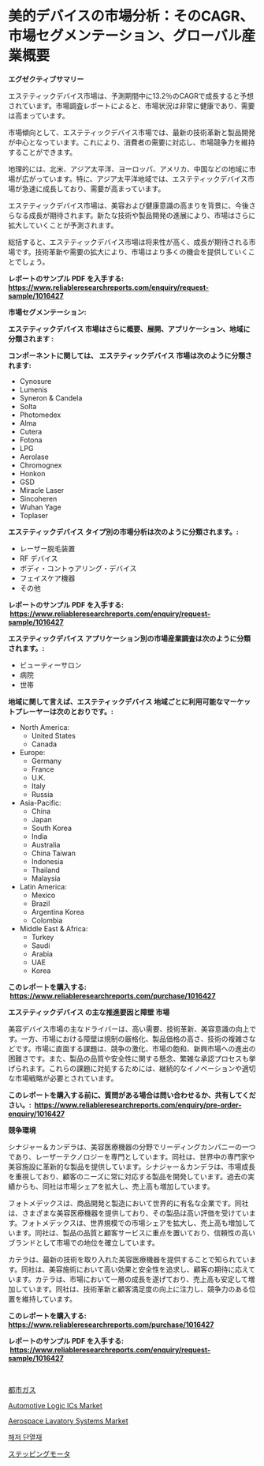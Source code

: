 <p><h1>美的デバイスの市場分析：そのCAGR、市場セグメンテーション、グローバル産業概要</h1></p><p><strong>エグゼクティブサマリー</strong></p>
<p><p>エステティックデバイス市場は、予測期間中に13.2％のCAGRで成長すると予想されています。市場調査レポートによると、市場状況は非常に健康であり、需要は高まっています。</p><p>市場傾向として、エステティックデバイス市場では、最新の技術革新と製品開発が中心となっています。これにより、消費者の需要に対応し、市場競争力を維持することができます。</p><p>地理的には、北米、アジア太平洋、ヨーロッパ、アメリカ、中国などの地域に市場が広がっています。特に、アジア太平洋地域では、エステティックデバイス市場が急速に成長しており、需要が高まっています。</p><p>エステティックデバイス市場は、美容および健康意識の高まりを背景に、今後さらなる成長が期待されます。新たな技術や製品開発の進展により、市場はさらに拡大していくことが予測されます。</p><p>総括すると、エステティックデバイス市場は将来性が高く、成長が期待される市場です。技術革新や需要の拡大により、市場はより多くの機会を提供していくことでしょう。</p></p>
<p><strong>レポートのサンプル PDF を入手する: <a href="https://www.reliableresearchreports.com/enquiry/request-sample/1016427">https://www.reliableresearchreports.com/enquiry/request-sample/1016427</a></strong></p>
<p><strong>市場セグメンテーション:</strong></p>
<p><strong> エステティックデバイス 市場はさらに概要、展開、アプリケーション、地域に分類されます :</strong></p>
<p><strong>コンポーネントに関しては、 エステティックデバイス 市場は次のように分類されます: &nbsp;</strong></p>
<p><ul><li>Cynosure</li><li>Lumenis</li><li>Syneron & Candela</li><li>Solta</li><li>Photomedex</li><li>Alma</li><li>Cutera</li><li>Fotona</li><li>LPG</li><li>Aerolase</li><li>Chromognex</li><li>Honkon</li><li>GSD</li><li>Miracle Laser</li><li>Sincoheren</li><li>Wuhan Yage</li><li>Toplaser</li></ul></p>
<p><strong> エステティックデバイス タイプ別の市場分析は次のように分類されます。:</strong></p>
<p><ul><li>レーザー脱毛装置</li><li>RF デバイス</li><li>ボディ・コントゥアリング・デバイス</li><li>フェイスケア機器</li><li>その他</li></ul></p>
<p><strong>レポートのサンプル PDF を入手する: &nbsp;<a href="https://www.reliableresearchreports.com/enquiry/request-sample/1016427">https://www.reliableresearchreports.com/enquiry/request-sample/1016427</a></strong></p>
<p><strong> エステティックデバイス アプリケーション別の市場産業調査は次のように分類されます。:</strong></p>
<p><ul><li>ビューティーサロン</li><li>病院</li><li>世帯</li></ul></p>
<p><strong>地域に関して言えば、エステティックデバイス 地域ごとに利用可能なマーケットプレーヤーは次のとおりです。:</strong></p>
<p><ul>
    <li>
        North America:
        <ul>
            <li>United States</li>
            <li>Canada</li>
        </ul>
    </li>
    <li>
        Europe:
        <ul>
            <li>Germany</li>
            <li>France</li>
            <li>U.K.</li>
            <li>Italy</li>
            <li>Russia</li>
        </ul>
    </li>
    <li>
        Asia-Pacific:
        <ul>
            <li>China</li>
            <li>Japan</li>
            <li>South Korea</li>
            <li>India</li>
            <li>Australia</li>
            <li>China Taiwan</li>
            <li>Indonesia</li>
            <li>Thailand</li>
            <li>Malaysia</li>
        </ul>
    </li>
    <li>
        Latin America:
        <ul>
            <li>Mexico</li>
            <li>Brazil</li>
            <li>Argentina Korea</li>
            <li>Colombia</li>
        </ul>
    </li>
    <li>
        Middle East & Africa:
        <ul>
            <li>Turkey</li>
            <li>Saudi</li>
            <li>Arabia</li>
            <li>UAE</li>
            <li>Korea</li>
        </ul>
    </li>
    </ul></p>
<p><strong>このレポートを購入する: &nbsp;<a href="https://www.reliableresearchreports.com/purchase/1016427">https://www.reliableresearchreports.com/purchase/1016427</a></strong></p>
<p><strong>エステティックデバイス の主な推進要因と障壁 市場</strong></p>
<p><p>美容デバイス市場の主なドライバーは、高い需要、技術革新、美容意識の向上です。一方、市場における障壁は規制の厳格化、製品価格の高さ、技術の複雑さなどです。市場に直面する課題は、競争の激化、市場の飽和、新興市場への進出の困難さです。また、製品の品質や安全性に関する懸念、繁雑な承認プロセスも挙げられます。これらの課題に対処するためには、継続的なイノベーションや適切な市場戦略が必要とされています。</p></p>
<p><strong>このレポートを購入する前に、質問がある場合は問い合わせるか、共有してください。:&nbsp; <a href="https://www.reliableresearchreports.com/enquiry/pre-order-enquiry/1016427">https://www.reliableresearchreports.com/enquiry/pre-order-enquiry/1016427</a></strong></p>
<p><strong>競争環境</strong></p>
<p><p>シナジャー＆カンデラは、美容医療機器の分野でリーディングカンパニーの一つであり、レーザーテクノロジーを専門としています。同社は、世界中の専門家や美容施設に革新的な製品を提供しています。シナジャー＆カンデラは、市場成長を重視しており、顧客のニーズに常に対応する製品を開発しています。過去の実績からも、同社は市場シェアを拡大し、売上高も増加しています。</p><p>フォトメデックスは、商品開発と製造において世界的に有名な企業です。同社は、さまざまな美容医療機器を提供しており、その製品は高い評価を受けています。フォトメデックスは、世界規模での市場シェアを拡大し、売上高も増加しています。同社は、製品の品質と顧客サービスに重点を置いており、信頼性の高いブランドとして市場での地位を確立しています。</p><p>カテラは、最新の技術を取り入れた美容医療機器を提供することで知られています。同社は、美容施術において高い効果と安全性を追求し、顧客の期待に応えています。カテラは、市場において一層の成長を遂げており、売上高も安定して増加しています。同社は、技術革新と顧客満足度の向上に注力し、競争力のある位置を維持しています。</p></p>
<p><strong>このレポートを購入する: &nbsp; <a href="https://www.reliableresearchreports.com/purchase/1016427">https://www.reliableresearchreports.com/purchase/1016427</a></strong></p>
<p><strong>レポートのサンプル PDF を入手する: &nbsp;<a href="https://www.reliableresearchreports.com/enquiry/request-sample/1016427">https://www.reliableresearchreports.com/enquiry/request-sample/1016427</a></strong><strong></strong></p>
<p>&nbsp;</p>
<p><p><a href="https://medium.com/@jazminjones30/%E9%83%BD%E5%B8%82%E3%82%AC%E3%82%B9%E5%B8%82%E5%A0%B4-%E5%B8%82%E5%A0%B4%E3%82%B7%E3%82%A7%E3%82%A2-%E5%B8%82%E5%A0%B4%E5%8B%95%E5%90%91-%E5%B0%86%E6%9D%A5%E3%81%AE%E6%88%90%E9%95%B7%E3%81%AE%E6%8E%A2%E6%B1%82-47293bae004f">都市ガス</a></p><p><a href="https://github.com/Sinjinluong3e0awx2m195k76/Market-Research-Report-List-1/blob/main/automotive-logic-ics-market.md">Automotive Logic ICs Market</a></p><p><a href="https://github.com/CliffMedina6/Market-Research-Report-List-3/blob/main/aerospace-lavatory-systems-market.md">Aerospace Lavatory Systems Market</a></p><p><a href="https://medium.com/@hmwfmardz236/%ED%95%B4%EC%96%91-%EC%97%B4-%EC%A0%88%EC%97%B0-%EC%9E%AC%EB%A3%8C-%EC%8B%9C%EC%9E%A5-%EC%84%B1%EA%B3%B5%EC%A0%81%EC%9D%B8-%EB%B9%84%EC%A6%88%EB%8B%88%EC%8A%A4-%EC%A0%84%EB%9E%B5%EC%9D%98-%ED%95%B5%EC%8B%AC-2031%EB%85%84%EA%B9%8C%EC%A7%80-%EC%98%88%EC%B8%A1-1c85447d59fc">해저 단열재</a></p><p><a href="https://medium.com/@jazminjones30/%E3%82%B9%E3%83%86%E3%83%83%E3%83%91%E3%83%BC%E3%83%A2%E3%83%BC%E3%82%BF%E3%83%BC%E5%B8%82%E5%A0%B4%E3%81%AF-2023%E5%B9%B4%E3%81%BE%E3%81%A7%E3%81%AE%E5%B8%82%E5%A0%B4%E3%82%B7%E3%82%A7%E3%82%A2-%E3%82%B5%E3%82%A4%E3%82%BA-%E4%BA%88%E6%B8%AC%E3%82%92%E9%87%8D%E7%82%B9%E7%9A%84%E3%81%AB%E6%89%B1%E3%81%A3%E3%81%A6%E3%81%84%E3%81%BE%E3%81%99-a52ca1017eb4">ステッピングモータ</a></p></p>